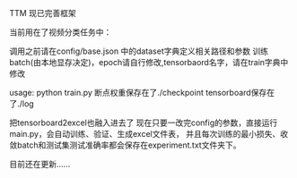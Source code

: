 TTM
现已完善框架

当前用在了视频分类任务中：

调用之前请在config/base.json 中的dataset字典定义相关路径和参数
训练batch(由本地显存决定)，epoch请自行修改,tensorbaord名字，请在train字典中修改

usage: python train.py
断点权重保存在了./checkpoint
tensorboard保存在了./log

把tensorboard2excel也融入进去了
现在只要一改完config的参数，直接运行main.py，会自动训练、验证、生成excel文件表，
并且每次训练的最小损失、收敛batch和测试集测试准确率都会保存在experiment.txt文件夹下。

目前还在更新......